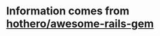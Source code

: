# Information comes from [hothero/awesome-rails-gem](https://github.com/hothero/awesome-rails-gem)

